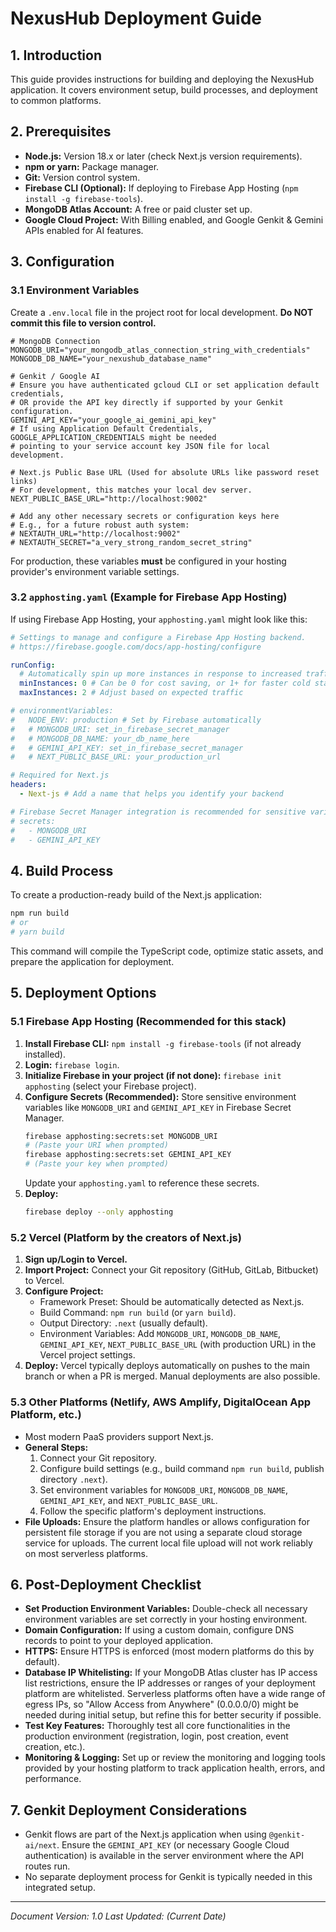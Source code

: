 # NexusHub Deployment Guide

## 1. Introduction
This guide provides instructions for building and deploying the NexusHub application. It covers environment setup, build processes, and deployment to common platforms.

## 2. Prerequisites
- **Node.js:** Version 18.x or later (check Next.js version requirements).
- **npm or yarn:** Package manager.
- **Git:** Version control system.
- **Firebase CLI (Optional):** If deploying to Firebase App Hosting (`npm install -g firebase-tools`).
- **MongoDB Atlas Account:** A free or paid cluster set up.
- **Google Cloud Project:** With Billing enabled, and Google Genkit & Gemini APIs enabled for AI features.

## 3. Configuration
### 3.1 Environment Variables
Create a `.env.local` file in the project root for local development. **Do NOT commit this file to version control.**
```env
# MongoDB Connection
MONGODB_URI="your_mongodb_atlas_connection_string_with_credentials"
MONGODB_DB_NAME="your_nexushub_database_name"

# Genkit / Google AI
# Ensure you have authenticated gcloud CLI or set application default credentials,
# OR provide the API key directly if supported by your Genkit configuration.
GEMINI_API_KEY="your_google_ai_gemini_api_key"
# If using Application Default Credentials, GOOGLE_APPLICATION_CREDENTIALS might be needed
# pointing to your service account key JSON file for local development.

# Next.js Public Base URL (Used for absolute URLs like password reset links)
# For development, this matches your local dev server.
NEXT_PUBLIC_BASE_URL="http://localhost:9002"

# Add any other necessary secrets or configuration keys here
# E.g., for a future robust auth system:
# NEXTAUTH_URL="http://localhost:9002"
# NEXTAUTH_SECRET="a_very_strong_random_secret_string"
```
For production, these variables **must** be configured in your hosting provider's environment variable settings.

### 3.2 `apphosting.yaml` (Example for Firebase App Hosting)
If using Firebase App Hosting, your `apphosting.yaml` might look like this:
```yaml
# Settings to manage and configure a Firebase App Hosting backend.
# https://firebase.google.com/docs/app-hosting/configure

runConfig:
  # Automatically spin up more instances in response to increased traffic.
  minInstances: 0 # Can be 0 for cost saving, or 1+ for faster cold starts
  maxInstances: 2 # Adjust based on expected traffic

# environmentVariables:
#   NODE_ENV: production # Set by Firebase automatically
#   # MONGODB_URI: set_in_firebase_secret_manager
#   # MONGODB_DB_NAME: your_db_name_here
#   # GEMINI_API_KEY: set_in_firebase_secret_manager
#   # NEXT_PUBLIC_BASE_URL: your_production_url

# Required for Next.js
headers:
  - Next-js # Add a name that helps you identify your backend

# Firebase Secret Manager integration is recommended for sensitive variables.
# secrets:
#   - MONGODB_URI
#   - GEMINI_API_KEY
```

## 4. Build Process
To create a production-ready build of the Next.js application:
```bash
npm run build
# or
# yarn build
```
This command will compile the TypeScript code, optimize static assets, and prepare the application for deployment.

## 5. Deployment Options

### 5.1 Firebase App Hosting (Recommended for this stack)
1.  **Install Firebase CLI:** `npm install -g firebase-tools` (if not already installed).
2.  **Login:** `firebase login`.
3.  **Initialize Firebase in your project (if not done):** `firebase init apphosting` (select your Firebase project).
4.  **Configure Secrets (Recommended):**
    Store sensitive environment variables like `MONGODB_URI` and `GEMINI_API_KEY` in Firebase Secret Manager.
    ```bash
    firebase apphosting:secrets:set MONGODB_URI
    # (Paste your URI when prompted)
    firebase apphosting:secrets:set GEMINI_API_KEY
    # (Paste your key when prompted)
    ```
    Update your `apphosting.yaml` to reference these secrets.
5.  **Deploy:**
    ```bash
    firebase deploy --only apphosting
    ```

### 5.2 Vercel (Platform by the creators of Next.js)
1.  **Sign up/Login to Vercel.**
2.  **Import Project:** Connect your Git repository (GitHub, GitLab, Bitbucket) to Vercel.
3.  **Configure Project:**
    - Framework Preset: Should be automatically detected as Next.js.
    - Build Command: `npm run build` (or `yarn build`).
    - Output Directory: `.next` (usually default).
    - Environment Variables: Add `MONGODB_URI`, `MONGODB_DB_NAME`, `GEMINI_API_KEY`, `NEXT_PUBLIC_BASE_URL` (with production URL) in the Vercel project settings.
4.  **Deploy:** Vercel typically deploys automatically on pushes to the main branch or when a PR is merged. Manual deployments are also possible.

### 5.3 Other Platforms (Netlify, AWS Amplify, DigitalOcean App Platform, etc.)
- Most modern PaaS providers support Next.js.
- **General Steps:**
    1.  Connect your Git repository.
    2.  Configure build settings (e.g., build command `npm run build`, publish directory `.next`).
    3.  Set environment variables for `MONGODB_URI`, `MONGODB_DB_NAME`, `GEMINI_API_KEY`, and `NEXT_PUBLIC_BASE_URL`.
    4.  Follow the specific platform's deployment instructions.
- **File Uploads:** Ensure the platform handles or allows configuration for persistent file storage if you are not using a separate cloud storage service for uploads. The current local file upload will not work reliably on most serverless platforms.

## 6. Post-Deployment Checklist
- **Set Production Environment Variables:** Double-check all necessary environment variables are set correctly in your hosting environment.
- **Domain Configuration:** If using a custom domain, configure DNS records to point to your deployed application.
- **HTTPS:** Ensure HTTPS is enforced (most modern platforms do this by default).
- **Database IP Whitelisting:** If your MongoDB Atlas cluster has IP access list restrictions, ensure the IP addresses or ranges of your deployment platform are whitelisted. Serverless platforms often have a wide range of egress IPs, so "Allow Access from Anywhere" (0.0.0.0/0) might be needed during initial setup, but refine this for better security if possible.
- **Test Key Features:** Thoroughly test all core functionalities in the production environment (registration, login, post creation, event creation, etc.).
- **Monitoring & Logging:** Set up or review the monitoring and logging tools provided by your hosting platform to track application health, errors, and performance.

## 7. Genkit Deployment Considerations
- Genkit flows are part of the Next.js application when using `@genkit-ai/next`. Ensure the `GEMINI_API_KEY` (or necessary Google Cloud authentication) is available in the server environment where the API routes run.
- No separate deployment process for Genkit is typically needed in this integrated setup.

---
*Document Version: 1.0*
*Last Updated: (Current Date)*
